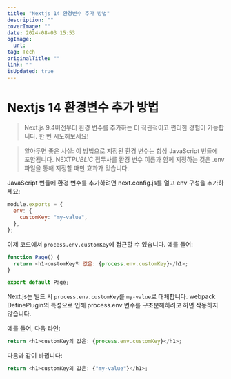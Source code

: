```yaml
---
title: "Nextjs 14 환경변수 추가 방법"
description: ""
coverImage: ""
date: 2024-08-03 15:53
ogImage: 
  url: 
tag: Tech
originalTitle: ""
link: ""
isUpdated: true
---
```






# Nextjs 14 환경변수 추가 방법

> Next.js 9.4버전부터
> 환경 변수를 추가하는 더 직관적이고 편리한 경험이 가능합니다. 한 번 시도해보세요!

> 알아두면 좋은 사실: 이 방법으로 지정된 환경 변수는 항상 JavaScript 번들에 포함됩니다. NEXT*PUBLIC* 접두사를 환경 변수 이름과 함께 지정하는 것은 .env 파일을 통해 지정할 때만 효과가 있습니다.

JavaScript 번들에 환경 변수를 추가하려면 next.config.js를 열고 env 구성을 추가하세요:

<div class="content-ad"></div>

```js
module.exports = {
  env: {
    customKey: "my-value",
  },
};
```

이제 코드에서 `process.env.customKey`에 접근할 수 있습니다. 예를 들어:

```js
function Page() {
  return <h1>customKey의 값은: {process.env.customKey}</h1>;
}

export default Page;
```

Next.js는 빌드 시 `process.env.customKey`를 `my-value`로 대체합니다. webpack DefinePlugin의 특성으로 인해 process.env 변수를 구조분해하려고 하면 작동하지 않습니다.

<div class="content-ad"></div>

예를 들어, 다음 라인:

```js
return <h1>customKey의 값은: {process.env.customKey}</h1>;
```

다음과 같이 바뀝니다:

```js
return <h1>customKey의 값은: {"my-value"}</h1>;
```

<div class="content-ad"></div>
